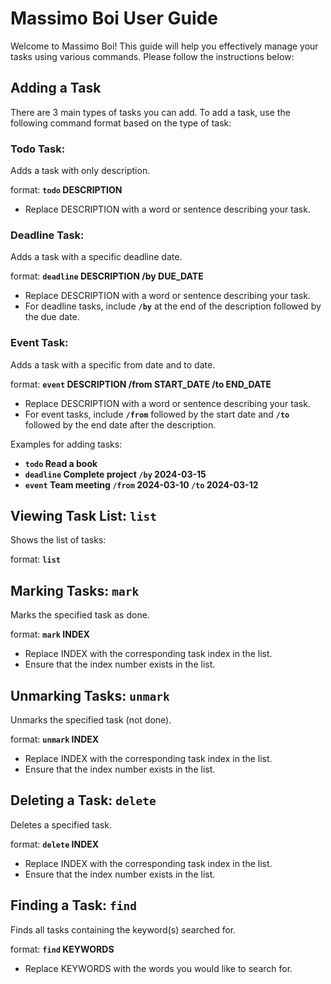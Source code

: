 # Massimo Boi User Guide
Welcome to Massimo Boi! This guide will help you effectively manage your tasks using various commands. Please follow the instructions below:

## Adding a Task
There are 3 main types of tasks you can add. To add a task, use the following command format based on the type of task:
### Todo Task:
Adds a task with only description.

format: **`todo` DESCRIPTION**

- Replace DESCRIPTION with a word or sentence describing your task.

### Deadline Task:
Adds a task with a specific deadline date.

format: **`deadline` DESCRIPTION /by DUE_DATE**

- Replace DESCRIPTION with a word or sentence describing your task.
- For deadline tasks, include **`/by`** at the end of the description followed by the due date.

### Event Task:
Adds a task with a specific from date and to date.

format: **`event` DESCRIPTION /from START_DATE /to END_DATE**

- Replace DESCRIPTION with a word or sentence describing your task.
- For event tasks, include **`/from`** followed by the start date and **`/to`** followed by the end date after the description.


Examples for adding tasks:
- **`todo` Read a book**
- **`deadline` Complete project `/by` 2024-03-15**
- **`event` Team meeting `/from` 2024-03-10 `/to` 2024-03-12**

## Viewing Task List: **`list`**
Shows the list of tasks:

format: **`list`**

## Marking Tasks: **`mark`**
Marks the specified task as done.

format: **`mark` INDEX**

- Replace INDEX with the corresponding task index in the list.
- Ensure that the index number exists in the list.

## Unmarking Tasks: **`unmark`**
Unmarks the specified task (not done).

format: **`unmark` INDEX**

- Replace INDEX with the corresponding task index in the list.
- Ensure that the index number exists in the list.

## Deleting a Task: **`delete`**
Deletes a specified task.

format: **`delete` INDEX**

- Replace INDEX with the corresponding task index in the list.
- Ensure that the index number exists in the list.

## Finding a Task: **`find`**
Finds all tasks containing the keyword(s) searched for.

format: **`find` KEYWORDS**

- Replace KEYWORDS with the words you would like to search for.
